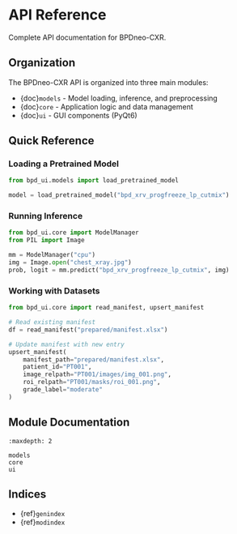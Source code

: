# API Reference

Complete API documentation for BPDneo-CXR.

## Organization

The BPDneo-CXR API is organized into three main modules:

- {doc}`models` - Model loading, inference, and preprocessing
- {doc}`core` - Application logic and data management
- {doc}`ui` - GUI components (PyQt6)

## Quick Reference

### Loading a Pretrained Model

```python
from bpd_ui.models import load_pretrained_model

model = load_pretrained_model("bpd_xrv_progfreeze_lp_cutmix")
```

### Running Inference

```python
from bpd_ui.core import ModelManager
from PIL import Image

mm = ModelManager("cpu")
img = Image.open("chest_xray.jpg")
prob, logit = mm.predict("bpd_xrv_progfreeze_lp_cutmix", img)
```

### Working with Datasets

```python
from bpd_ui.core import read_manifest, upsert_manifest

# Read existing manifest
df = read_manifest("prepared/manifest.xlsx")

# Update manifest with new entry
upsert_manifest(
    manifest_path="prepared/manifest.xlsx",
    patient_id="PT001",
    image_relpath="PT001/images/img_001.png",
    roi_relpath="PT001/masks/roi_001.png",
    grade_label="moderate"
)
```

## Module Documentation

```{toctree}
:maxdepth: 2

models
core
ui
```

## Indices

- {ref}`genindex`
- {ref}`modindex`

